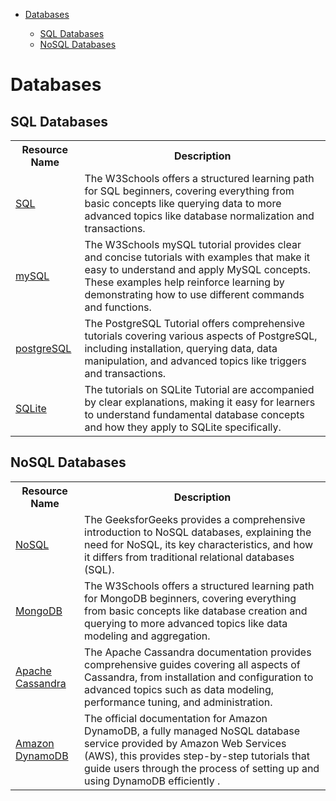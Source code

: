 - [Databases](#Databases)

  - [SQL Databases](#SQL-Databases)
  - [NoSQL Databases](#NoSQL-Databases)

# Databases

## SQL Databases

<table width="100%">
    <tr>
    <th>Resource Name</th>
    <th>Description</th>
  </tr>
  <tr>
   <td><a href="https://www.w3schools.com/sql/">SQL</a></td>
   <td>The W3Schools offers a structured learning path for SQL beginners, covering everything from basic concepts like querying data to more advanced topics like database normalization and transactions.</td>
</tr>
<tr>
   <td><a href="https://www.w3schools.com/mysql/">mySQL</a></td>
   <td>The W3Schools mySQL tutorial provides clear and concise tutorials with examples that make it easy to understand and apply MySQL concepts. These examples help reinforce learning by demonstrating how to use different commands and functions.</td>
</tr>
<tr>
   <td><a href="https://www.postgresqltutorial.com/">postgreSQL</a></td>
   <td>The PostgreSQL Tutorial offers comprehensive tutorials covering various aspects of PostgreSQL, including installation, querying data, data manipulation, and advanced topics like triggers and transactions.</td>
</tr>
<tr>
   <td><a href="https://www.sqlitetutorial.net/">SQLite</a></td>
   <td>The tutorials on SQLite Tutorial are accompanied by clear explanations, making it easy for learners to understand fundamental database concepts and how they apply to SQLite specifically.</td>
</tr>
</table>

## NoSQL Databases

<table width="100%">
    <tr>
    <th>Resource Name</th>
    <th>Description</th>
  </tr>
  <tr>
   <td><a href="https://www.geeksforgeeks.org/introduction-to-nosql/">NoSQL</a></td>
   <td>The GeeksforGeeks provides a comprehensive introduction to NoSQL databases, explaining the need for NoSQL, its key characteristics, and how it differs from traditional relational databases (SQL).</td>
</tr>
<tr>
   <td><a href="https://www.w3schools.com/mongodb/">MongoDB</a></td>
   <td>The W3Schools offers a structured learning path for MongoDB beginners, covering everything from basic concepts like database creation and querying to more advanced topics like data modeling and aggregation.</td>
</tr>
<tr>
   <td><a href="https://cassandra.apache.org/doc/latest/">Apache Cassandra</a></td>
   <td>The Apache Cassandra documentation provides comprehensive guides covering all aspects of Cassandra, from installation and configuration to advanced topics such as data modeling, performance tuning, and administration.</td>
</tr>
<tr>
   <td><a href="https://docs.aws.amazon.com/amazondynamodb/latest/developerguide/GettingStartedDynamoDB.html">Amazon DynamoDB</a></td>
   <td>The official documentation for Amazon DynamoDB, a fully managed NoSQL database service provided by Amazon Web Services (AWS), this provides step-by-step tutorials that guide users through the process of setting up and using DynamoDB efficiently .</td>
</tr>
</table>